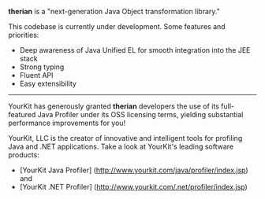 **therian** is a "next-generation Java Object transformation library."

This codebase is currently under development.  Some features and priorities:

- Deep awareness of Java Unified EL for smooth integration into the JEE stack
- Strong typing
- Fluent API
- Easy extensibility

---

YourKit has generously granted **therian** developers the use of its full-featured Java Profiler under its OSS licensing terms, yielding substantial performance improvements for you!

YourKit, LLC is the creator of innovative and intelligent tools for profiling
Java and .NET applications. Take a look at YourKit's leading software products:

 - [YourKit Java Profiler] (http://www.yourkit.com/java/profiler/index.jsp) and
 - [YourKit .NET Profiler] (http://www.yourkit.com/.net/profiler/index.jsp)
